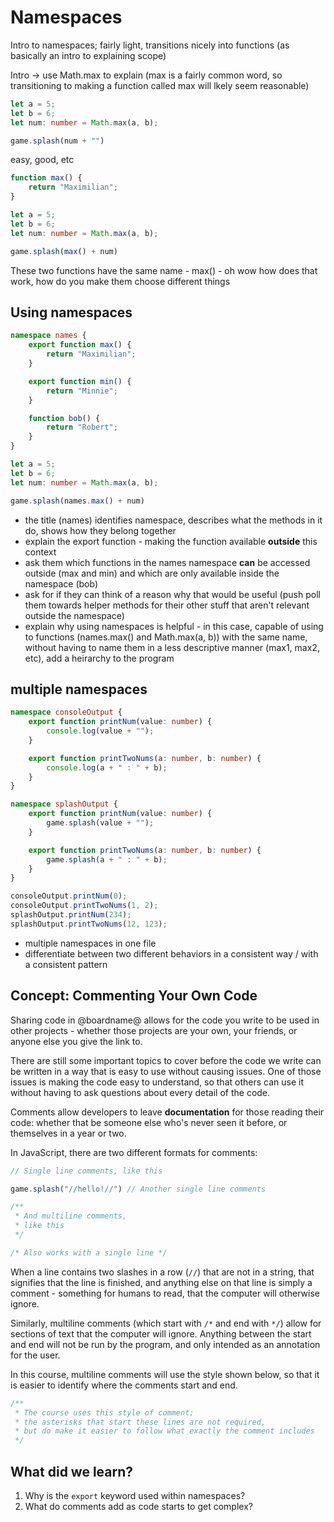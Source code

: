 # Namespaces

Intro to namespaces; fairly light, transitions nicely into functions (as basically an intro to explaining scope)

Intro -> use Math.max to explain (max is a fairly common word, so transitioning to making a function called max will lkely seem reasonable)

```typescript
let a = 5;
let b = 6;
let num: number = Math.max(a, b);

game.splash(num + "")
```

easy, good, etc

```typescript
function max() {
    return "Maximilian";
}

let a = 5;
let b = 6;
let num: number = Math.max(a, b);

game.splash(max() + num)
```

These two functions have the same name - max() - oh wow how does that work, how do you make them choose different things

## Using namespaces

```typescript
namespace names {
    export function max() {
        return "Maximilian";
    }

    export function min() {
        return "Minnie";
    }

    function bob() {
        return "Robert";
    }
}

let a = 5;
let b = 6;
let num: number = Math.max(a, b);

game.splash(names.max() + num)
```

* the title (names) identifies namespace, describes what the methods in it do, shows how they belong together
* explain the export function - making the function available __outside__ this context
* ask them which functions in the names namespace __can__ be accessed outside (max and min) and which are only available inside the namespace (bob)
* ask for if they can think of a reason why that would be useful (push poll them towards helper methods for their other stuff that aren't relevant outside the namespace)
* explain why using namespaces is helpful - in this case, capable of using to functions (names.max() and Math.max(a, b)) with the same name, without having to name them in a less descriptive manner (max1, max2, etc), add a heirarchy to the program

## multiple namespaces

```typescript
namespace consoleOutput {
    export function printNum(value: number) {
        console.log(value + "");
    }

    export function printTwoNums(a: number, b: number) {
        console.log(a + " : " + b);
    }
}

namespace splashOutput {
    export function printNum(value: number) {
        game.splash(value + "");
    }

    export function printTwoNums(a: number, b: number) {
        game.splash(a + " : " + b);
    }
}

consoleOutput.printNum(0);
consoleOutput.printTwoNums(1, 2);
splashOutput.printNum(234);
splashOutput.printTwoNums(12, 123);
```

* multiple namespaces in one file
* differentiate between two different behaviors in a consistent way / with a consistent pattern


## Concept: Commenting Your Own Code

Sharing code in @boardname@ allows for the code you write to be used in other projects - whether those projects are your own, your friends, or anyone else you give the link to.

There are still some important topics to cover before the code we write can be written in a way that is easy to use without causing issues. One of those issues is making the code easy to understand, so that others can use it without having to ask questions about every detail of the code.

Comments allow developers to leave **documentation** for those reading their code: whether that be someone else who's never seen it before, or themselves in a year or two.

In JavaScript, there are two different formats for comments:

```typescript
// Single line comments, like this

game.splash("//hello!//") // Another single line comments

/**
 * And multiline comments,
 * like this
 */

/* Also works with a single line */
```

When a line contains two slashes in a row (``//``) that are not in a string, that signifies that the line is finished, and anything else on that line is simply a comment - something for humans to read, that the computer will otherwise ignore.

Similarly, multiline comments (which start with ``/*`` and end with ``*/``) allow for sections of text that the computer will ignore. Anything between the start and end will not be run by the program, and only intended as an annotation for the user.

In this course, multiline comments will use the style shown below, so that it is easier to identify where the comments start and end.

```typescript
/**
 * The course uses this style of comment;
 * the asterisks that start these lines are not required,
 * but do make it easier to follow what exactly the comment includes
 */
```

## What did we learn?

1. Why is the ``export`` keyword used within namespaces?
2. What do comments add as code starts to get complex?